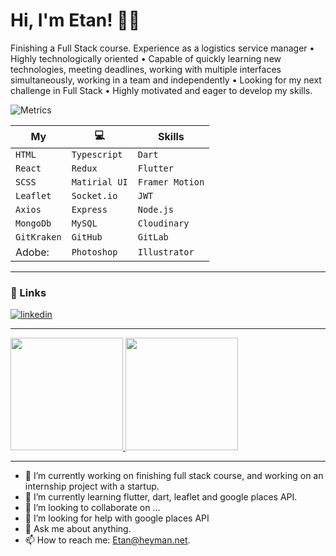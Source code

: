 
# Hi, I'm Etan! 👋🏻

Finishing a Full Stack course. Experience as a logistics service manager • Highly technologically oriented • Capable of quickly learning new technologies, meeting deadlines, working with multiple interfaces simultaneously, working in a team and independently • Looking for my next challenge in Full Stack • Highly motivated and eager to develop my skills.

![Metrics](github-metrics.svg)

|My| 💻 |Skills| 
| - | - | - | 
| `HTML` | `Typescript` | `Dart` |
| `React` |`Redux` | `Flutter` |
| `SCSS`| `Matirial UI` | `Framer Motion` |
| `Leaflet` | `Socket.io` | `JWT`  |
| `Axios`| `Express` | `Node.js` |
| `MongoDb` | `MySQL` | `Cloudinary` |
| `GitKraken` | `GitHub` | `GitLab` |
| Adobe: | `Photoshop` | `Illustrator` |

--------

### 🔗 Links

[![linkedin](https://img.shields.io/badge/linkedin-0A66C2?style=flat-square&logo=linkedin&logoColor=white)](https://www.linkedin.com/in/etan-joseph-heyman-40b2a9240/)

--------

<a href="https://github.com/EtanHey">
  <img height="180em" src="https://github-readme-stats.vercel.app/api?username=EtanHey&theme=React&show_icons=true" />
  <img height="180em" src="https://github-readme-stats.vercel.app/api/top-langs/?username=EtanHey&theme=React&layout=compact" />

</a>

---------

- 🔭 I’m currently working on finishing full stack course, and working on an internship project with a startup.
- 🌱 I’m currently learning flutter, dart, leaflet and google places API.
- 👯 I’m looking to collaborate on ...
- 🤔 I’m looking for help with google places API
- 💬 Ask me about anything.
- 📫 How to reach me: Etan@heyman.net.
